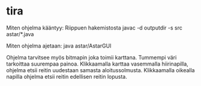 tira
====
Miten ohjelma kääntyy:
Riippuen hakemistosta
javac -d outputdir -s src astar/*.java 

Miten ohjelma ajetaan:
java astar/AstarGUI

Ohjelma tarvitsee myös bitmapin joka toimii karttana. Tummempi väri tarkoittaa suurempaa painoa.
Klikkaamalla karttaa vasemmalla hiirinapilla, ohjelma etsii reitin uudestaan samasta aloitussolmusta. Klikkaamalla oikealla napilla ohjelma etsii reitin edellisen reitin lopusta.
